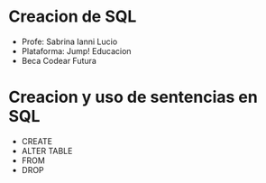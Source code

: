 # Creacion de SQL
* Profe: Sabrina Ianni Lucio
* Plataforma: Jump! Educacion
* Beca Codear Futura

# Creacion y uso de sentencias en SQL
*  CREATE
*  ALTER TABLE
*  FROM
*  DROP